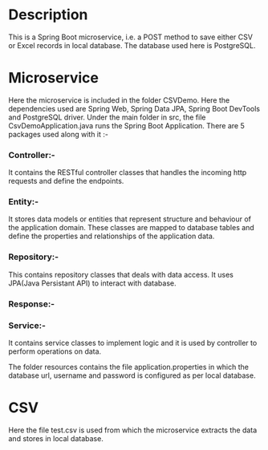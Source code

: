 # Description
This is a Spring Boot microservice, i.e. a POST method to save either CSV or Excel records in local database. The database used here is PostgreSQL.



# Microservice
Here the microservice is included in the folder CSVDemo. Here the dependencies used are Spring Web, Spring Data JPA, Spring Boot DevTools and PostgreSQL driver. Under the main folder in src, the file CsvDemoApplication.java runs the Spring Boot Application. There are 5 packages used along with it :- 

### Controller:-
It contains the RESTful controller classes that handles the incoming http requests and define the endpoints.

### Entity:-
It stores data models or entities that represent structure and behaviour of the application domain. These classes are mapped to database tables and define the properties and relationships of the application data.

### Repository:-
This contains repository classes that deals with data access. It uses JPA(Java Persistant API) to interact with database.

### Response:-

### Service:-
It contains service classes to implement logic and it is used by controller to perform operations on data.

The folder resources contains the file application.properties in which the database url, username and password is configured as per local database.



# CSV 
Here the file test.csv is used from which the microservice extracts the data and stores in local database.
